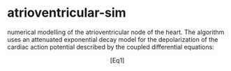 # atrioventricular-sim
numerical modelling of the atrioventricular node of the heart.
The algorithm uses an attenuated exponential decay model for the depolarization of the 
cardiac action potential described by the coupled differential equations:
<p align="center">
  [Eq1]
</p>


[Eq1]:https://latex.codecogs.com/gif.latex?%5Cinline%20%5Cbegin%7Balign*%7D%20%26%5Cfrac%7Bdv%7D%7Bdt%7D%3D-%5Calpha%5Cleft%281-%5Cfrac%7Bw%7D%7Bw&plus;1%7D%5Cright%29v%5C%5C%20%26%5Cfrac%7Bdw%7D%7Bdt%7D%3D%5Cbeta%20v-%5Cgamma%20w%20%5Cend%7Balign*%7D "Logo Title Text 2"
